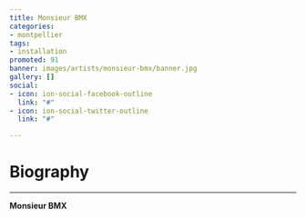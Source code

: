 ```yaml
---
title: Monsieur BMX
categories:
- montpellier
tags:
- installation
promoted: 91
banner: images/artists/monsieur-bmx/banner.jpg
gallery: []
social:
- icon: ion-social-facebook-outline
  link: "#"
- icon: ion-social-twitter-outline
  link: "#"

---
```

# Biography
---

**Monsieur BMX**